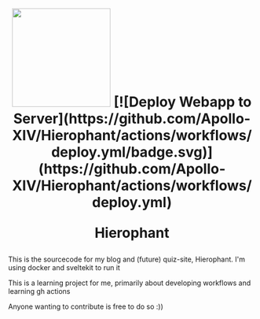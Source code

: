 <h1 align="center">
<img src="https://hierophant.ams3.cdn.digitaloceanspaces.com/static%2Fimages%2FLogofaint.png" width="200">
[![Deploy Webapp to Server](https://github.com/Apollo-XIV/Hierophant/actions/workflows/deploy.yml/badge.svg)](https://github.com/Apollo-XIV/Hierophant/actions/workflows/deploy.yml)

Hierophant
</h1>
This is the sourcecode for my blog and (future) quiz-site, Hierophant. I'm using docker and sveltekit to run it

This is a learning project for me, primarily about developing workflows and learning gh actions

Anyone wanting to contribute is free to do so :))
